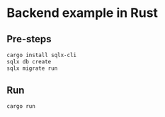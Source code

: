 # Backend example in Rust

## Pre-steps

```txt
cargo install sqlx-cli
sqlx db create
sqlx migrate run
```

## Run

```txt
cargo run
```
